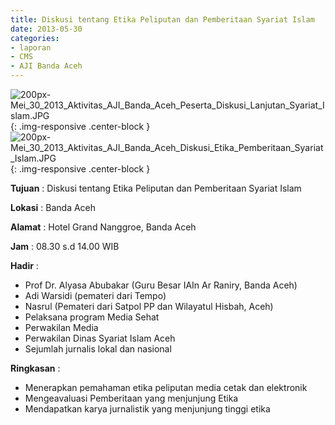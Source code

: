 ```yaml
---
title: Diskusi tentang Etika Peliputan dan Pemberitaan Syariat Islam
date: 2013-05-30
categories:
- laporan
- CMS
- AJI Banda Aceh
---
```


![200px-Mei_30_2013_Aktivitas_AJI_Banda_Aceh_Peserta_Diskusi_Lanjutan_Syariat_Islam.JPG](/uploads/200px-Mei_30_2013_Aktivitas_AJI_Banda_Aceh_Peserta_Diskusi_Lanjutan_Syariat_Islam.JPG){: .img-responsive .center-block }
![200px-Mei_30_2013_Aktivitas_AJI_Banda_Aceh_Diskusi_Etika_Pemberitaan_Syariat_Islam.JPG](/uploads/200px-Mei_30_2013_Aktivitas_AJI_Banda_Aceh_Diskusi_Etika_Pemberitaan_Syariat_Islam.JPG){: .img-responsive .center-block }

**Tujuan** : Diskusi tentang Etika Peliputan dan Pemberitaan Syariat Islam

**Lokasi** : Banda Aceh 

**Alamat** : Hotel Grand Nanggroe, Banda Aceh

**Jam** : 08.30 s.d 14.00 WIB 

**Hadir** : 
* Prof Dr. Alyasa Abubakar (Guru Besar IAIn Ar Raniry, Banda Aceh)
* Adi Warsidi (pemateri dari Tempo)
* Nasrul (Pemateri dari Satpol PP dan Wilayatul Hisbah, Aceh)
* Pelaksana program Media Sehat
* Perwakilan Media
* Perwakilan Dinas Syariat Islam Aceh
* Sejumlah jurnalis lokal dan nasional

**Ringkasan** : 
* Menerapkan pemahaman etika peliputan media cetak dan elektronik
* Mengeavaluasi Pemberitaan yang menjunjung Etika
* Mendapatkan karya jurnalistik yang menjunjung tinggi etika
